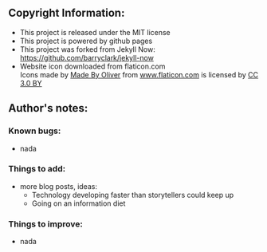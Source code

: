 ## Copyright Information:
  * This project is released under the MIT license
  * This project is powered by github pages
  * This project was forked from Jekyll Now:
    https://github.com/barryclark/jekyll-now
  * Website icon downloaded from flaticon.com
    <div>Icons made by <a href="http://www.flaticon.com/authors/madebyoliver" title="Made By Oliver">Made By Oliver</a> from <a href="https://www.flaticon.com/" title="Flaticon">www.flaticon.com</a> is licensed by <a href="http://creativecommons.org/licenses/by/3.0/" title="Creative Commons BY 3.0" target="_blank">CC 3.0 BY</a></div>

## Author's notes:

### Known bugs:
  * nada

### Things to add:
  * more blog posts, ideas:
    * Technology developing faster than storytellers could keep up
    * Going on an information diet

### Things to improve:
  * nada
